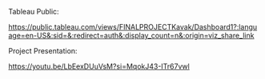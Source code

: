 Tableau Public:

https://public.tableau.com/views/FINALPROJECTKavak/Dashboard1?:language=en-US&:sid=&:redirect=auth&:display_count=n&:origin=viz_share_link


Project Presentation:

https://youtu.be/LbEexDUuVsM?si=MqokJ43-ITr67vwl

